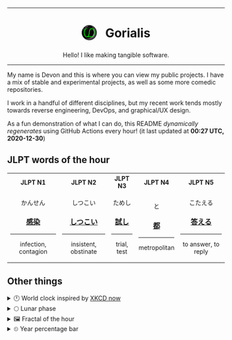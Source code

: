 ***

<h1 align="center">
<sub>
    <img src="readme/resources/avatar.png" height="36">
</sub>
&nbsp;
Gorialis
</h1>
<p align="center">
Hello! I like making tangible software.
</p>

***

My name is Devon and this is where you can view my public projects. I have a mix of stable and experimental projects, as well as some more comedic repositories.

I work in a handful of different disciplines, but my recent work tends mostly towards reverse engineering, DevOps, and graphical/UX design.

As a fun demonstration of what I can do, this README *dynamically regenerates* using GitHub Actions every hour! (it last updated at **00:27 UTC, 2020-12-30**)

<h2>JLPT words of the hour</h2>
<table>
    <tr>
        <th>JLPT N1</th>
        <th>JLPT N2</th>
        <th>JLPT N3</th>
        <th>JLPT N4</th>
        <th>JLPT N5</th>
    </tr>
    <tr>
        <td>
            <p align="center">かんせん</p>
            <h3 align="center"><b><a href="https://jisho.org/search/%E6%84%9F%E6%9F%93">感染</a></b></h3>
            <hr>
            <p align="center">infection,<wbr> contagion</p>
        </td>
        <td>
            <p align="center">しつこい</p>
            <h3 align="center"><b><a href="https://jisho.org/search/%E3%81%97%E3%81%A4%E3%81%93%E3%81%84">しつこい</a></b></h3>
            <hr>
            <p align="center">insistent,<wbr> obstinate</p>
        </td>
        <td>
            <p align="center">ためし</p>
            <h3 align="center"><b><a href="https://jisho.org/search/%E8%A9%A6%E3%81%97">試し</a></b></h3>
            <hr>
            <p align="center">trial,<wbr> test</p>
        </td>
        <td>
            <p align="center">と</p>
            <h3 align="center"><b><a href="https://jisho.org/search/%E9%83%BD">都</a></b></h3>
            <hr>
            <p align="center">metropolitan</p>
        </td>
        <td>
            <p align="center">こたえる</p>
            <h3 align="center"><b><a href="https://jisho.org/search/%E7%AD%94%E3%81%88%E3%82%8B">答える</a></b></h3>
            <hr>
            <p align="center">to answer,<wbr> to reply</p>
        </td>
    </tr>
</table>

<h2>Other things</h2>
<details>
<summary>🕛  World clock inspired by <a href="https://xkcd.com/now">XKCD now</a></summary>

> <img src="generated/now.png" width="512">

</details>
<details>
<summary>🌕 Lunar phase</summary>

The moon is approximately 53.99% through its phase (Full Moon).

</details>
<details>
<summary>&#x1f5bc; Fractal of the hour</summary>

> <img src="generated/fractal.png" width="512">

</details>
<details>
<summary>&#x23f2; Year percentage bar</summary>
<pre><code>2020 [███████████████████▁] 99.46%</code></pre>
</details>
